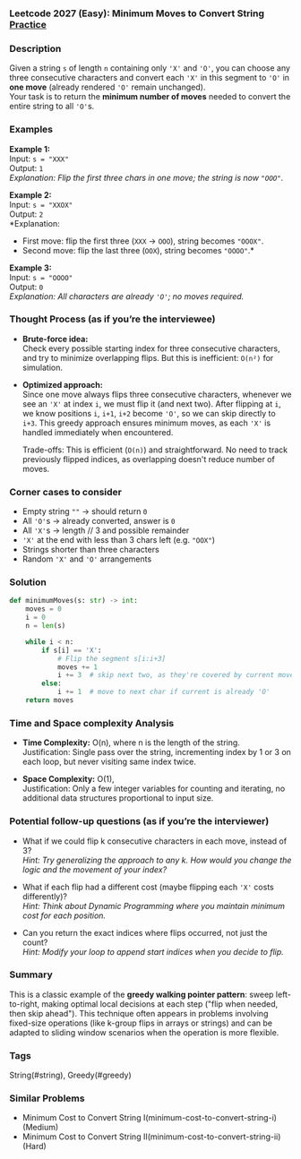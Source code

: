### Leetcode 2027 (Easy): Minimum Moves to Convert String [Practice](https://leetcode.com/problems/minimum-moves-to-convert-string)

### Description  
Given a string `s` of length `n` containing only `'X'` and `'O'`, you can choose any three consecutive characters and convert each `'X'` in this segment to `'O'` in **one move** (already rendered `'O'` remain unchanged).  
Your task is to return the **minimum number of moves** needed to convert the entire string to all `'O'`s.

### Examples  

**Example 1:**  
Input: `s = "XXX"`  
Output: `1`  
*Explanation: Flip the first three chars in one move; the string is now `"OOO"`.*

**Example 2:**  
Input: `s = "XXOX"`  
Output: `2`  
*Explanation:  
- First move: flip the first three (`XXX` → `OOO`), string becomes `"OOOX"`.  
- Second move: flip the last three (`OOX`), string becomes `"OOOO"`.*

**Example 3:**  
Input: `s = "OOOO"`  
Output: `0`  
*Explanation: All characters are already `'O'`; no moves required.*


### Thought Process (as if you’re the interviewee)  
- **Brute-force idea:**  
  Check every possible starting index for three consecutive characters, and try to minimize overlapping flips. But this is inefficient: `O(n²)` for simulation.

- **Optimized approach:**  
  Since one move always flips three consecutive characters, whenever we see an `'X'` at index `i`, we must flip it (and next two). After flipping at `i`, we know positions `i`, `i+1`, `i+2` become `'O'`, so we can skip directly to `i+3`. This greedy approach ensures minimum moves, as each `'X'` is handled immediately when encountered.

  Trade-offs: This is efficient (`O(n)`) and straightforward. No need to track previously flipped indices, as overlapping doesn't reduce number of moves.

### Corner cases to consider  
- Empty string `""` → should return `0`
- All `'O'`s → already converted, answer is `0`
- All `'X'`s → length // 3 and possible remainder
- `'X'` at the end with less than 3 chars left (e.g. `"OOX"`)
- Strings shorter than three characters
- Random `'X'` and `'O'` arrangements

### Solution

```python
def minimumMoves(s: str) -> int:
    moves = 0
    i = 0
    n = len(s)

    while i < n:
        if s[i] == 'X':
            # Flip the segment s[i:i+3]
            moves += 1
            i += 3  # skip next two, as they're covered by current move
        else:
            i += 1  # move to next char if current is already 'O'
    return moves
```

### Time and Space complexity Analysis  

- **Time Complexity:** O(n), where n is the length of the string.  
  Justification: Single pass over the string, incrementing index by 1 or 3 on each loop, but never visiting same index twice.

- **Space Complexity:** O(1),  
  Justification: Only a few integer variables for counting and iterating, no additional data structures proportional to input size.

### Potential follow-up questions (as if you’re the interviewer)  

- What if we could flip k consecutive characters in each move, instead of 3?  
  *Hint: Try generalizing the approach to any k. How would you change the logic and the movement of your index?*

- What if each flip had a different cost (maybe flipping each `'X'` costs differently)?  
  *Hint: Think about Dynamic Programming where you maintain minimum cost for each position.*

- Can you return the exact indices where flips occurred, not just the count?  
  *Hint: Modify your loop to append start indices when you decide to flip.*

### Summary
This is a classic example of the **greedy walking pointer pattern**: sweep left-to-right, making optimal local decisions at each step ("flip when needed, then skip ahead"). This technique often appears in problems involving fixed-size operations (like k-group flips in arrays or strings) and can be adapted to sliding window scenarios when the operation is more flexible.

### Tags
String(#string), Greedy(#greedy)

### Similar Problems
- Minimum Cost to Convert String I(minimum-cost-to-convert-string-i) (Medium)
- Minimum Cost to Convert String II(minimum-cost-to-convert-string-ii) (Hard)